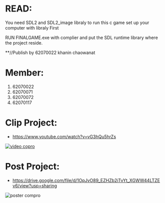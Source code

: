 # READ:

You need SDL2 and SDL2_image libraly to run this c game set up your computer with libraly First

RUN FINALGAME.exe with complier and put the SDL runtime library where the project reside.

**//Publish by 62070022 khanin chaowanat


# Member:
1. 62070022
2. 62070071
3. 62070072
4. 62070117


# Clip Project:
- https://www.youtube.com/watch?v=vG3hQu5hrZs

[![video copro](https://i.imgur.com/583z5Df.jpg)](https://www.youtube.com/watch?v=vG3hQu5hrZs)


# Post Project:
- https://drive.google.com/file/d/1OpJvO89_EZHZb2iTvYt_XGWW44LTZEv6/view?usp=sharing

![poster compro](https://i.imgur.com/vxeQbS0.jpg)
